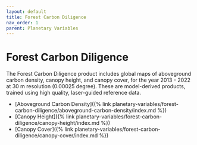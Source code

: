 ```yaml
---
layout: default
title: Forest Carbon Diligence
nav_order: 1
parent: Planetary Variables
---
```


# Forest Carbon Diligence

The Forest Carbon Diligence product includes global maps of aboveground carbon density, canopy height, and
canopy cover, for the year 2013 - 2022 at 30 m resolution (0.00025 degree). These are model-derived products, trained using high quality, laser-guided reference data.

- [Aboveground Carbon Density]({% link planetary-variables/forest-carbon-diligence/aboveground-carbon-density/index.md %})
- [Canopy Height]({% link planetary-variables/forest-carbon-diligence/canopy-height/index.md %})
- [Canopy Cover]({% link planetary-variables/forest-carbon-diligence/canopy-cover/index.md %})
